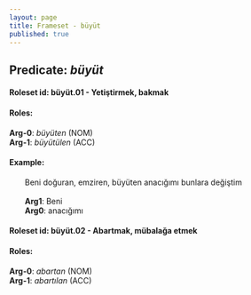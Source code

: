 ```yaml
---
layout: page
title: Frameset - büyüt
published: true
---
```

<h2>Predicate: <i>büyüt</i></h2>
<h4>Roleset id: büyüt.01 - Yetiştirmek, bakmak<br>
<h4>Roles:</h4>
<b>Arg-0</b>: <i>büyüten</i>  (NOM) <br>
<b>Arg-1</b>: <i>büyütülen</i>  (ACC) <br>
<h4>Example:</h4>
&emsp;&emsp;Beni doğuran, emziren, büyüten anacığımı bunlara değiştim<br><br>
&emsp;&emsp;<b>Arg1</b>:  Beni<br>
&emsp;&emsp;<b>Arg0</b>:  anacığımı<br>

<h4>Roleset id: büyüt.02 - Abartmak, mübalağa etmek<br>
<h4>Roles:</h4>
<b>Arg-0</b>: <i>abartan</i>  (NOM) <br>
<b>Arg-1</b>: <i>abartılan</i>  (ACC) <br>

